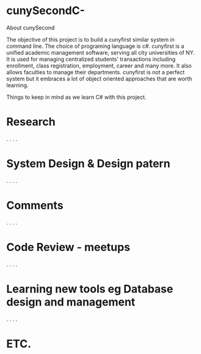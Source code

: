 # cunySecondC-
About cunySecond

The objective of this project is to build a cunyfirst similar system in command line. The choice of programing language is c#. 
cunyfirst is a unified academic management software, serving all city universities of NY. It is used for managing centralized students' transactions including enrollment, class registration, employment, career and many more. It also allows faculties to manage their departments. cunyfirst is not a perfect system but it embraces a lot of object oriented approaches that are worth learning.

Things to keep in mind as we learn C# with this project.
# Research
.
.
.
.
# System Design & Design patern
.
.
.
.
# Comments
.
.
.
.
# Code Review - meetups
.
.
.
.
# Learning new tools eg Database design and management
.
.
.
.
# ETC.


